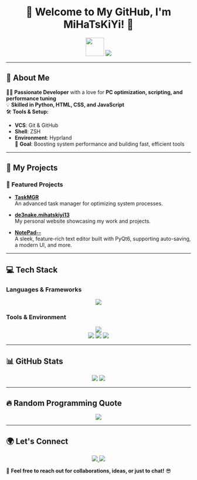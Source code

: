 <h1 align="center">🚀 Welcome to My GitHub, I'm MiHaTsKiYi! 👋</h1>

<p align="center">
  <img src="https://media.giphy.com/media/hvRJCLFzcasrR4ia7z/giphy.gif" width="50" />
  <img src="https://readme-typing-svg.herokuapp.com?font=Fira+Code&weight=600&size=24&pause=1000&color=F75C7E&center=true&width=800&lines=System+Optimization+Expert;Automation+%26+Scripting+Lover;Building+Fast+%26+Efficient+Tools" />
</p>

---

## 🚀 About Me
👨‍💻 **Passionate Developer** with a love for **PC optimization, scripting, and performance tuning**  
💡 **Skilled in Python, HTML, CSS, and JavaScript**  
🛠 **Tools & Setup:**  
  - **VCS**: Git & GitHub  
  - **Shell**: ZSH  
  - **Environment**: Hyprland  
🎯 **Goal**: Boosting system performance and building fast, efficient tools

---

## 🌟 My Projects  
### 🚀 Featured Projects

- **[TaskMGR](https://github.com/MiHaTsKiYi13/TaskMGR)**  
  An advanced task manager for optimizing system processes.

- **[de3nake.mihatskiyi13](https://github.com/MiHaTsKiYi13/de3nake.mihatskiyi13)**  
  My personal website showcasing my work and projects.

- **[NotePad--](https://github.com/MiHaTsKiYi13/NotePad--)**  
  A sleek, feature-rich text editor built with PyQt6, supporting auto-saving, a modern UI, and more.

---

## 💻 Tech Stack  
### Languages & Frameworks  
<p align="center">
  <img src="https://skillicons.dev/icons?i=python,html,css,js" />
</p>

### Tools & Environment  
<p align="center">
  <img src="https://skillicons.dev/icons?i=git,linux,vscode" />
  <br>
  <img src="https://img.shields.io/badge/VCS-Git%20%26%20GitHub-orange?style=for-the-badge&logo=git&logoColor=white">
  <img src="https://img.shields.io/badge/ZSH-Black?style=for-the-badge&logo=gnu-bash&logoColor=white">
  <img src="https://img.shields.io/badge/Hyprland-1793D1?style=for-the-badge&logo=linux&logoColor=white">
</p>

---

## 📊 GitHub Stats  
<p align="center">
  <img src="https://github-profile-summary-cards.vercel.app/api/cards/repos-per-language?username=MiHaTsKiYi13&theme=radical">
  <img src="https://github-profile-summary-cards.vercel.app/api/cards/most-commit-language?username=MiHaTsKiYi13&theme=radical">
</p>

---

## 🔥 Random Programming Quote  
<p align="center">
  <img src="https://quotes-github-readme.vercel.app/api?type=horizontal&theme=radical"/>
</p>

---

## 🌍 Let's Connect  
<p align="center">
  <a href="https://t.me/mihatskiyi">
    <img src="https://img.shields.io/badge/Telegram-26A5E4?style=for-the-badge&logo=telegram&logoColor=white">
  </a>
  <a href="https://github.com/MiHaTsKiYi13">
    <img src="https://img.shields.io/badge/GitHub-181717?style=for-the-badge&logo=github&logoColor=white">
  </a>
</p>

🚀 **Feel free to reach out for collaborations, ideas, or just to chat!** 😎
